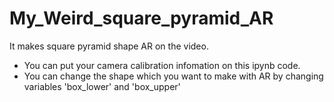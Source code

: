 # My_Weird_square_pyramid_AR
It makes square pyramid shape AR on the video.

- You can put your camera calibration infomation on this ipynb code.
- You can change the shape which you want to make with AR by changing variables 'box_lower' and 'box_upper'
